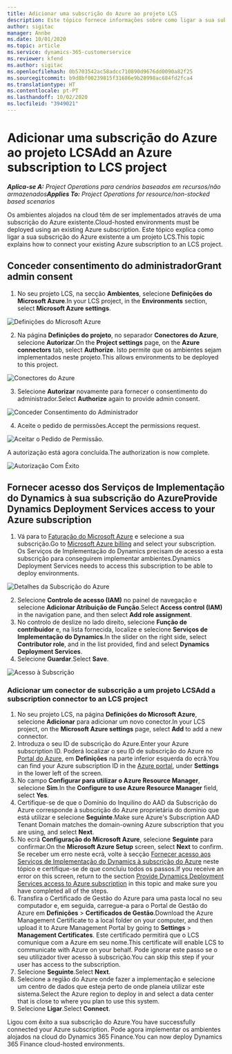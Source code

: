 ```yaml
---
title: Adicionar uma subscrição do Azure ao projeto LCS
description: Este tópico fornece informações sobre como ligar a sua subscrição do Azure a um projeto LCS.
author: sigitac
manager: Annbe
ms.date: 10/01/2020
ms.topic: article
ms.service: dynamics-365-customerservice
ms.reviewer: kfend
ms.author: sigitac
ms.openlocfilehash: 0b5703542ac58adcc710890d9676dd0090a82f25
ms.sourcegitcommit: b9d8bf00239815f31686e9b28998ac684fd2fca4
ms.translationtype: HT
ms.contentlocale: pt-PT
ms.lasthandoff: 10/02/2020
ms.locfileid: "3949021"
---
```

# <a name="add-an-azure-subscription-to-lcs-project"></a><span data-ttu-id="363a3-103">Adicionar uma subscrição do Azure ao projeto LCS</span><span class="sxs-lookup"><span data-stu-id="363a3-103">Add an Azure subscription to LCS project</span></span>

<span data-ttu-id="363a3-104">_**Aplica-se A:** Project Operations para cenários baseados em recursos/não armazenados_</span><span class="sxs-lookup"><span data-stu-id="363a3-104">_**Applies To:** Project Operations for resource/non-stocked based scenarios_</span></span>

<span data-ttu-id="363a3-105">Os ambientes alojados na cloud têm de ser implementados através de uma subscrição do Azure existente.</span><span class="sxs-lookup"><span data-stu-id="363a3-105">Cloud-hosted environments must be deployed using an existing Azure subscription.</span></span> <span data-ttu-id="363a3-106">Este tópico explica como ligar a sua subscrição do Azure existente a um projeto LCS.</span><span class="sxs-lookup"><span data-stu-id="363a3-106">This topic explains how to connect your existing Azure subscription to an LCS project.</span></span> 

## <a name="grant-admin-consent"></a><span data-ttu-id="363a3-107">Conceder consentimento do administrador</span><span class="sxs-lookup"><span data-stu-id="363a3-107">Grant admin consent</span></span>

1. <span data-ttu-id="363a3-108">No seu projeto LCS, na secção **Ambientes**, selecione **Definições do Microsoft Azure**.</span><span class="sxs-lookup"><span data-stu-id="363a3-108">In your LCS project, in the **Environments** section, select **Microsoft Azure settings**.</span></span>

![Definições do Microsoft Azure](./media/1MicrosoftAzureSettings.png)

2. <span data-ttu-id="363a3-110">Na página **Definições do projeto**, no separador **Conectores do Azure**, selecione **Autorizar**.</span><span class="sxs-lookup"><span data-stu-id="363a3-110">On the **Project settings** page, on the **Azure connectors** tab, select **Authorize**.</span></span> <span data-ttu-id="363a3-111">Isto permite que os ambientes sejam implementados neste projeto.</span><span class="sxs-lookup"><span data-stu-id="363a3-111">This allows environments to be deployed to this project.</span></span>

![Conectores do Azure](./media/2AzureConnectors.png)

3. <span data-ttu-id="363a3-113">Selecione **Autorizar** novamente para fornecer o consentimento do administrador.</span><span class="sxs-lookup"><span data-stu-id="363a3-113">Select **Authorize** again to provide admin consent.</span></span>

![Conceder Consentimento do Administrador](./media/3GrantAdminConsent.png)

4. <span data-ttu-id="363a3-115">Aceite o pedido de permissões.</span><span class="sxs-lookup"><span data-stu-id="363a3-115">Accept the permissions request.</span></span>

![Aceitar o Pedido de Permissão.](./media/4AcceptPermissionRequest.png)

<span data-ttu-id="363a3-117">A autorização está agora concluída.</span><span class="sxs-lookup"><span data-stu-id="363a3-117">The authorization is now complete.</span></span> 

![Autorização Com Êxito](./media/5AuthorizationComplete.png)

## <a name="provide-dynamics-deployment-services-access-to-your-azure-subscription"></a><a name="provide"></a><span data-ttu-id="363a3-119">Fornecer acesso dos Serviços de Implementação do Dynamics à sua subscrição do Azure</span><span class="sxs-lookup"><span data-stu-id="363a3-119">Provide Dynamics Deployment Services access to your Azure subscription</span></span>

1. <span data-ttu-id="363a3-120">Vá para to [Faturação do Microsoft Azure](https://portal.azure.com/#blade/Microsoft\_Azure\_Billing/SubscriptionsBlade) e selecione a sua subscrição.</span><span class="sxs-lookup"><span data-stu-id="363a3-120">Go to [Microsoft Azure billing](https://portal.azure.com/#blade/Microsoft\_Azure\_Billing/SubscriptionsBlade) and select your subscription.</span></span> <span data-ttu-id="363a3-121">Os Serviços de Implementação do Dynamics precisam de acesso a esta subscrição para conseguirem implementar ambientes.</span><span class="sxs-lookup"><span data-stu-id="363a3-121">Dynamics Deployment Services needs to access this subscription to be able to deploy environments.</span></span>

![Detalhes da Subscrição do Azure](./media/6AzureSubscription.png)

2. <span data-ttu-id="363a3-123">Selecione **Controlo de acesso (IAM)** no painel de navegação e selecione **Adicionar Atribuição de Função**.</span><span class="sxs-lookup"><span data-stu-id="363a3-123">Select **Access control (IAM)** in the navigation pane, and then select **Add role assignment**.</span></span>
3. <span data-ttu-id="363a3-124">No controlo de deslize no lado direito, selecione **Função de contribuidor** e, na lista fornecida, localize e selecione **Serviços de Implementação do Dynamics**.</span><span class="sxs-lookup"><span data-stu-id="363a3-124">In the slider on the right side, select **Contributor role**, and in the list provided, find and select **Dynamics Deployment Services**.</span></span> 
4. <span data-ttu-id="363a3-125">Selecione **Guardar**.</span><span class="sxs-lookup"><span data-stu-id="363a3-125">Select **Save**.</span></span>

![Acesso à Subscrição](./media/7SubscriptionAccess.png)

### <a name="add-a-subscription-connector-to-an-lcs-project"></a><span data-ttu-id="363a3-127">Adicionar um conector de subscrição a um projeto LCS</span><span class="sxs-lookup"><span data-stu-id="363a3-127">Add a subscription connector to an LCS project</span></span>

1. <span data-ttu-id="363a3-128">No seu projeto LCS, na página **Definições do Microsoft Azure**, selecione **Adicionar** para adicionar um novo conector.</span><span class="sxs-lookup"><span data-stu-id="363a3-128">In your LCS project, on the **Microsoft Azure settings** page, select **Add** to add a new connector.</span></span>
2. <span data-ttu-id="363a3-129">Introduza o seu ID de subscrição do Azure.</span><span class="sxs-lookup"><span data-stu-id="363a3-129">Enter your Azure subscription ID.</span></span> <span data-ttu-id="363a3-130">Poderá localizar o seu ID de subscrição do Azure no [Portal do Azure](https://ms.portal.azure.com/), em  **Definições** na parte inferior esquerda do ecrã.</span><span class="sxs-lookup"><span data-stu-id="363a3-130">You can find your Azure subscription ID in the [Azure portal](https://ms.portal.azure.com/), under  **Settings**  in the lower left of the screen.</span></span>
3. <span data-ttu-id="363a3-131">No campo **Configurar para utilizar o Azure Resource Manager**, selecione **Sim**.</span><span class="sxs-lookup"><span data-stu-id="363a3-131">In the **Configure to use Azure Resource Manager** field, select **Yes**.</span></span>
4. <span data-ttu-id="363a3-132">Certifique-se de que o Domínio do Inquilino do AAD da Subscrição do Azure corresponde à subscrição do Azure proprietária do domínio que está utilizar e selecione **Seguinte**.</span><span class="sxs-lookup"><span data-stu-id="363a3-132">Make sure Azure's Subscription AAD Tenant Domain matches the domain-owning Azure subscription that you are using, and select **Next**.</span></span>
5. <span data-ttu-id="363a3-133">No ecrã **Configuração do Microsoft Azure**, selecione **Seguinte** para confirmar.</span><span class="sxs-lookup"><span data-stu-id="363a3-133">On the **Microsoft Azure Setup** screen, select **Next** to confirm.</span></span> <span data-ttu-id="363a3-134">Se receber um erro neste ecrã, volte à secção [Fornecer acesso aos Serviços de Implementação do Dynamics à subscrição do Azure](#provide) neste tópico e certifique-se de que concluiu todos os passos.</span><span class="sxs-lookup"><span data-stu-id="363a3-134">If you receive an error on this screen, return to the section [Provide Dynamics Deployment Services access to Azure subscription](#provide) in this topic and make sure you have completed all of the steps.</span></span>
6. <span data-ttu-id="363a3-135">Transfira o Certificado de Gestão do Azure para uma pasta local no seu computador e, em seguida, carregue-a para o Portal de Gestão do Azure em **Definições** > **Certificados de Gestão**.</span><span class="sxs-lookup"><span data-stu-id="363a3-135">Download the Azure Management Certificate to a local folder on your computer, and then upload it to Azure Management Portal by going to **Settings** > **Management Certificates**.</span></span> <span data-ttu-id="363a3-136">Este certificado permitirá que o LCS comunique com a Azure em seu nome.</span><span class="sxs-lookup"><span data-stu-id="363a3-136">This certificate will enable LCS to communicate with Azure on your behalf.</span></span> <span data-ttu-id="363a3-137">Pode ignorar este passo se o seu utilizador tiver acesso à subscrição.</span><span class="sxs-lookup"><span data-stu-id="363a3-137">You can skip this step if your user has access to the subscription.</span></span>
7. <span data-ttu-id="363a3-138">Selecione **Seguinte**.</span><span class="sxs-lookup"><span data-stu-id="363a3-138">Select  **Next**.</span></span>
8. <span data-ttu-id="363a3-139">Selecione a região do Azure onde fazer a implementação e selecione um centro de dados que esteja perto de onde planeia utilizar este sistema.</span><span class="sxs-lookup"><span data-stu-id="363a3-139">Select the Azure region to deploy in and select a data center that is close to where you plan to use this system.</span></span>
9.  <span data-ttu-id="363a3-140">Selecione **Ligar**.</span><span class="sxs-lookup"><span data-stu-id="363a3-140">Select  **Connect**.</span></span>

<span data-ttu-id="363a3-141">Ligou com êxito a sua subscrição do Azure.</span><span class="sxs-lookup"><span data-stu-id="363a3-141">You have successfully connected your Azure subscription.</span></span> <span data-ttu-id="363a3-142">Pode agora implementar os ambientes alojados na cloud do Dynamics 365 Finance.</span><span class="sxs-lookup"><span data-stu-id="363a3-142">You can now deploy Dynamics 365 Finance cloud-hosted environments.</span></span>


